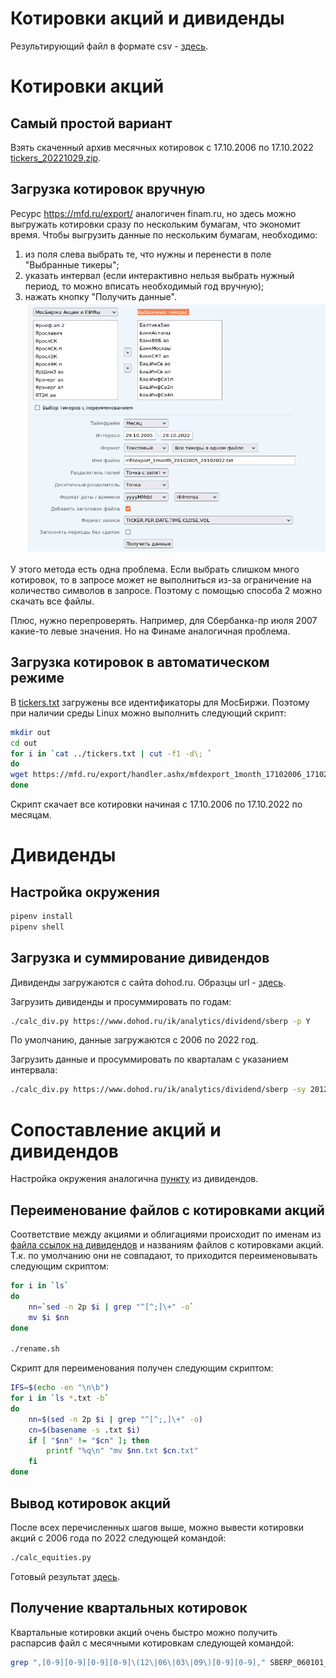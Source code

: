 # Котировки акций и дивиденды

Результирующий файл в формате csv - [здесь](https://github.com/poserg/sturdy-doodle/raw/main/rsrc/full_result.csv).

# Котировки акций
## Самый простой вариант
Взять скаченный архив месячных котировок с 17.10.2006 по 17.10.2022 [tickers_20221029.zip](https://github.com/poserg/sturdy-doodle/raw/readme/rsrc/tickers_20221029.zip).

## Загрузка котировок вручную

Ресурс https://mfd.ru/export/ аналогичен finam.ru, но здесь можно выгружать котировки сразу по нескольким бумагам, что экономит время. Чтобы выгрузить данные по нескольким бумагам, необходимо:
1. из поля слева выбрать те, что нужны и перенести в поле "Выбранные тикеры";
2. указать интервал (если интерактивно нельзя выбрать нужный период, то можно вписать необходимый год вручную);
3. нажать кнопку "Получить данные".
![MFD](./rsrc/mfd.png)

У этого метода есть одна проблема. Если выбрать слишком много котировок, то в запросе может не выполниться из-за ограничение на количество символов в запросе. Поэтому с помощью способа 2 можно скачать все файлы.

Плюс, нужно перепроверять. Например, для Сбербанка-пр июля 2007 какие-то левые значения. Но на Финаме аналогичная проблема.

## Загрузка котировок в автоматическом режиме

В [tickers.txt](./rsrc/tickers.txt) загружены все идентификаторы для МосБиржи. Поэтому при наличии среды Linux можно выполнить следующий скрипт:

```bash
mkdir out
cd out
for i in `cat ../tickers.txt | cut -f1 -d\; `
do
wget https://mfd.ru/export/handler.ashx/mfdexport_1month_17102006_17102022.txt\?TickerGroup\=11\&Tickers\=$i\&Alias\=false\&Period\=9\&timeframeValue\=1\&timeframeDatePart\=day\&StartDate\=17.10.2006\&EndDate\=17.10.2022\&SaveFormat\=0\&SaveMode\=0\&FileName\=mfdexport_1month_$i.txt\&FieldSeparator\=%3b\&DecimalSeparator\=.\&DateFormat\=yyyyMMdd\&TimeFormat\=HHmmss\&DateFormatCustom\=\&TimeFormatCustom\=\&AddHeader\=true\&RecordFormat\=2\&Fill\=false
done
```

Скрипт скачает все котировки начиная с 17.10.2006 по 17.10.2022 по месяцам. 

# Дивиденды

## Настройка окружения

```bash
pipenv install
pipenv shell
```

## Загрузка и суммирование дивидендов
Дивиденды загружаются с сайта dohod.ru. Образцы url - [здесь](./rsrc/dividends_links.txt).

Загрузить дивиденды и просуммировать по годам:
```bash
./calc_div.py https://www.dohod.ru/ik/analytics/dividend/sberp -p Y
``` 

По умолчанию, данные загружаются с 2006 по 2022 год. 

Загрузить данные и просуммировать по кварталам с указанием интервала:
```bash
./calc_div.py https://www.dohod.ru/ik/analytics/dividend/sberp -sy 2012 -ey 2018 -p Q 
```

# Сопоставление акций и дивидендов

Настройка окружения аналогична [пункту](#%D0%BD%D0%B0%D1%81%D1%82%D1%80%D0%BE%D0%B9%D0%BA%D0%B0-%D0%BE%D0%BA%D1%80%D1%83%D0%B6%D0%B5%D0%BD%D0%B8%D1%8F) из дивидендов.

## Переименование файлов с котировками акций

Соответствие между акциями и облигациями происходит по именам из [файла ссылок на дивидендов](./rsrc/dividends_links.txt) и названиям файлов с котировками акций. Т.к. по умолчанию они не совпадают, то приходится переименовывать следующим скриптом:

```bash
for i in `ls`
do
	nn=`sed -n 2p $i | grep "^[^;]\+" -o`
	mv $i $nn
done

./rename.sh
```

Скрипт для переименования получен следующим скриптом:
```bash
IFS=$(echo -en "\n\b")
for i in `ls *.txt -b`
do
	nn=$(sed -n 2p $i | grep "^[^;,]\+" -o)
	cn=$(basename -s .txt $i)
	if [ "$nn" != "$cn" ]; then
        printf "%q\n" "mv $nn.txt $cn.txt"
	fi
done
```

## Вывод котировок акций

После всех перечисленных шагов выше, можно вывести котировки акций с 2006 года по 2022 следующей командой:
```bash
./calc_equities.py
```

Готовый результат [здесь](./rsrc/result.txt).

## Получение квартальных котировок

Квартальные котировки акций очень быстро можно получить распарсив файл с месячными котировкам следующей командой:
```bash
grep ",[0-9][0-9][0-9][0-9]\(12\|06\|03\|09\)[0-9][0-9]," SBERP_060101_221007.txt | cut -f5 -d, 
```

